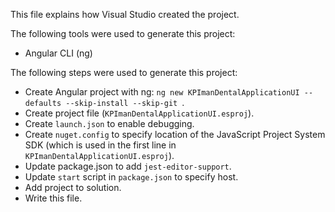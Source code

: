 This file explains how Visual Studio created the project.

The following tools were used to generate this project:
- Angular CLI (ng)

The following steps were used to generate this project:
- Create Angular project with ng: `ng new KPImanDentalApplicationUI --defaults --skip-install --skip-git `.
- Create project file (`KPImanDentalApplicationUI.esproj`).
- Create `launch.json` to enable debugging.
- Create `nuget.config` to specify location of the JavaScript Project System SDK (which is used in the first line in `KPImanDentalApplicationUI.esproj`).
- Update package.json to add `jest-editor-support`.
- Update `start` script in `package.json` to specify host.
- Add project to solution.
- Write this file.
